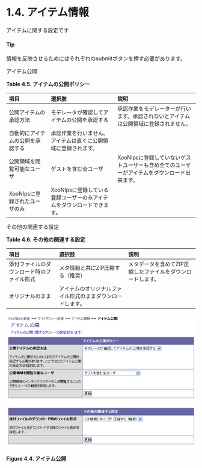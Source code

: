 # 1.4. アイテム情報

アイテムに関する設定です

#### Tip

情報を反映させるためにはそれぞれのsubmitボタンを押す必要があります。

アイテム公開

**Table 4.5. アイテムの公開ポリシー**

| 項目 | 選択肢 | 説明 |
| :--- | :--- | :--- |
| 公開アイテムの承認方法 | モデレータが確認してアイテムの公開を承認する | 承認作業をモデレーターが行います。承認されないとアイテムは公開領域に登録されません。 |
| 自動的にアイテムの公開を承認する | 承認作業を行いません。アイテムは直ぐに公開領域に登録されます。 |  |
| 公開領域を閲覧可能なユーザ | ゲストを含む全ユーザ | XooNIpsに登録していないゲストユーザーも含め全てのユーザーがアイテムをダウンロード出来ます。 |
| XooNIpsに登録されたユーザのみ | XooNIpsに登録している登録ユーザーのみアイテムをダウンロードできます。 |  |

その他の関連する設定

**Table 4.6. その他の関連する設定**

| 項目 | 選択肢 | 説明 |
| :--- | :--- | :--- |
| 添付ファイルのダウンロード時のファイル形式 | メタ情報と共にZIP圧縮する（推奨） | メタデータを含めてZIP圧縮したファイルをダウンロードします。 |
| オリジナルのまま | アイテムのオリジナルファイル形式のままダウンロードします。 |  |

![](../../../.gitbook/assets/xoonips-policy4.png)

**Figure 4.4. アイテム公開**

